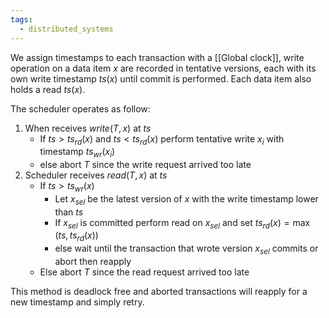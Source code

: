 ```yaml
---
tags:
  - distributed_systems
---
```

We assign timestamps to each transaction with a [[Global clock]], write operation on a data item $x$ are recorded in tentative versions, each with its own write timestamp $ts(x)$ until commit is performed. Each data item also holds a read $ts(x)$.

The scheduler operates as follow:
1) When receives $write(T,x)$ at $ts$
	- If $ts>ts_{rd}(x)$ and $ts<ts_{rd}(x)$ perform tentative write $x_{i}$ with timestamp $ts_{wr}(x_{i})$ 
	- else abort $T$ since the write request arrived too late
2) Scheduler receives $read(T,x)$ at $ts$
	- If $ts >ts_{wr}(x)$ 
		- Let $x_{sel}$ be the latest version of $x$ with the write timestamp lower than $ts$
		- If $x_{sel}$ is committed perform read on $x_{sel}$ and set $ts_{rd}(x)=\max (ts,ts_{rd}(x))$
		- else wait until the transaction that wrote version $x_{sel}$ commits or abort then reapply 
	- Else abort $T$ since the read request arrived too late

This method is deadlock free and aborted transactions will reapply for a new timestamp and simply retry.